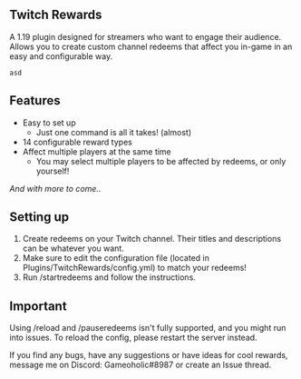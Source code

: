 

**Twitch Rewards**
---
A 1.19 plugin designed for streamers who want to engage their audience. Allows you to create custom channel redeems that affect you in-game in an easy and configurable way.

```
asd
```

**Features**
---
+ Easy to set up
    - Just one command is all it takes! (almost)
+ 14 configurable reward types
+ Affect multiple players at the same time
    - You may select multiple players to be affected by redeems, or only yourself!

*And with more to come..*

**Setting up**
---
1. Create redeems on your Twitch channel. Their titles and descriptions can be whatever you want.
2. Make sure to edit the configuration file (located in Plugins/TwitchRewards/config.yml) to match your redeems!
3. Run /startredeems and follow the instructions.

**Important**
---
Using /reload and /pauseredeems isn't fully supported, and you might run into issues. To reload the config, please restart the server instead.

If you find any bugs, have any suggestions or have ideas for cool rewards, message me on Discord: Gameoholic#8987 or create an Issue thread.
